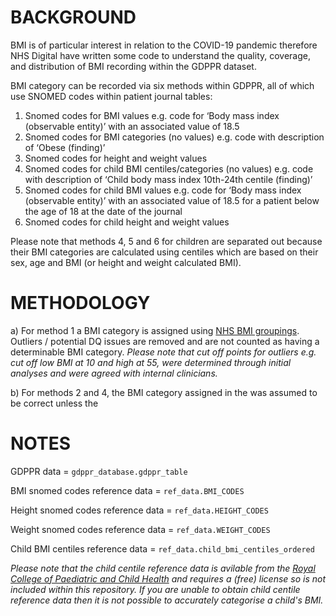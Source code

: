 # BACKGROUND
BMI is of particular interest in relation to the COVID-19 pandemic therefore NHS Digital have written some code to understand the quality, coverage, and distribution of BMI recording within the GDPPR dataset.

BMI category can be recorded via six methods within GDPPR, all of which use SNOMED codes within patient journal tables:

1.	Snomed codes for BMI values e.g. code for ‘Body mass index (observable entity)’ with an associated value of 18.5
2.	Snomed codes for BMI categories (no values) e.g. code with description of ‘Obese (finding)’
3.	Snomed codes for height and weight values 
4.	Snomed codes for child BMI centiles/categories (no values) e.g. code with description of ‘Child body mass index 10th-24th centile (finding)’
5.	Snomed codes for child BMI values e.g. code for ‘Body mass index (observable entity)’ with an associated value of 18.5 for a patient below the age of 18 at the date of the journal
6.	Snomed codes for child height and weight values

Please note that methods 4, 5 and 6 for children are separated out because their BMI categories are calculated using centiles which are based on their sex, age and BMI (or height and weight calculated BMI).

# METHODOLOGY

a) For method 1 a BMI category is assigned using [NHS BMI groupings](https://www.nhs.uk/live-well/healthy-weight/bmi-calculator/). Outliers / potential DQ issues are removed and are not counted as having a determinable BMI category. _Please note that cut off points for outliers e.g. cut off low BMI at 10 and high at 55, were determined through initial analyses and were agreed with internal clinicians._

b) For methods 2 and 4, the BMI category assigned in the  was assumed to be correct unless the 

# NOTES

GDPPR data = ```gdppr_database.gdppr_table```

BMI snomed codes reference data = ```ref_data.BMI_CODES```

Height snomed codes reference data = ```ref_data.HEIGHT_CODES```

Weight snomed codes reference data = ```ref_data.WEIGHT_CODES```

Child BMI centiles reference data = ```ref_data.child_bmi_centiles_ordered ```

_Please note that the child centile reference data is avilable from the [Royal College of Paediatric and Child Health](https://www.rcpch.ac.uk/resources/body-mass-index-bmi-chart) and requires a (free) license so is not included within this repository. If you are unable to obtain child centile reference data then it is not possible to accurately categorise a child's BMI._
